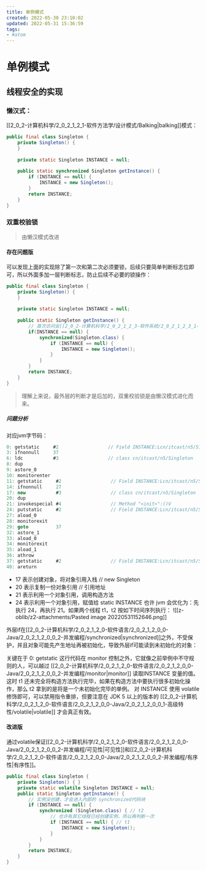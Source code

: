 ```yaml
---
title: 单例模式
created: 2022-05-30 23:10:02
updated: 2022-05-31 15:36:59
tags: 
- #atom
---
```

# 单例模式

## 线程安全的实现

### 懒汉式：
[[2_0_2-计算机科学/2_0_2_1_2_1-软件方法学/设计模式/Balking|balking]]模式：

```java
public final class Singleton {
    private Singleton() {
    }
 
    private static Singleton INSTANCE = null;
 
    public static synchronized Singleton getInstance() {
        if (INSTANCE == null) {
	        INSTANCE = new Singleton();
        }
        return INSTANCE;
    }
}
```

### 双重校验锁

>由懒汉模式改进

#### 存在问题版

可以发现上面的实现除了第一次和第二次必须要锁，后续只要简单判断标志位即可，所以外面多加一层判断标志，防止后续不必要的锁操作：

```java
public final class Singleton {
    private Singleton() {
    }
 
    private static Singleton INSTANCE = null;
 
    public static Singleton getInstance() {
	    // 首次访问会[[2_0_2-计算机科学/2_0_2_1_2_3-软件系统/2_0_2_1_2_3_1-操作系统/同步|同步]]，但之后的访问就没有synchronized
        if(INSTANCE == null) {
	        synchronized(Singleton.class) {
		        if (INSTANCE == null) {
		            INSTANCE = new Singleton();
		        }
	        }
        }
        return INSTANCE;
    }
}
```

>理解上来说，最外层的判断才是后加的，双重校验锁是由懒汉模式进化而来。

##### 问题分析

对应jvm字节码：
```java
0: getstatic     #2                  // Field INSTANCE:Lcn/itcast/n5/Singleton;
3: ifnonnull     37
6: ldc           #3                  // class cn/itcast/n5/Singleton
8: dup
9: astore_0
10: monitorenter
11: getstatic     #2                  // Field INSTANCE:Lcn/itcast/n5/Singleton;
14: ifnonnull     27
17: new           #3                  // class cn/itcast/n5/Singleton
20: dup
21: invokespecial #4                  // Method "<init>":()V
24: putstatic     #2                  // Field INSTANCE:Lcn/itcast/n5/Singleton;
27: aload_0
28: monitorexit
29: goto          37
32: astore_1
33: aload_0
34: monitorexit
35: aload_1
36: athrow
37: getstatic     #2                  // Field INSTANCE:Lcn/itcast/n5/Singleton;
40: areturn
```

- 17 表示创建对象，将对象引用入栈  // new Singleton
- 20 表示复制一份对象引用  // 引用地址
- 21 表示利用一个对象引用，调用构造方法 
- 24 表示利用一个对象引用，赋值给 static INSTANCE
也许 jvm 会优化为：先执行 24，再执行 21。如果两个线程 t1，t2 按如下时间序列执行：
![[z-oblib/z2-attachments/Pasted image 20220531152646.png]]


外层if在[[2_0_2-计算机科学/2_0_2_1_2_0-软件语言/2_0_2_1_2_0_0-Java/2_0_2_1_2_0_0_2-并发编程/synchronized|synchronized]]之外，不受保护，并且对象可能先产生地址再被初始化，导致外层if可能读到未初始化的对象：

关键在于 0: getstatic 这行代码在 monitor 控制之外，它就像之前举例中不守规则的人，可以越过 [[2_0_2-计算机科学/2_0_2_1_2_0-软件语言/2_0_2_1_2_0_0-Java/2_0_2_1_2_0_0_2-并发编程/monitor|monitor]] 读取INSTANCE 变量的值。
这时 t1 还未完全将构造方法执行完毕，如果在构造方法中要执行很多初始化操作，那么 t2 拿到的是将是一个未初始化完毕的单例。
对 INSTANCE 使用 volatile 修饰即可，可以禁用指令重排，但要注意在 JDK 5 以上的版本的 [[2_0_2-计算机科学/2_0_2_1_2_0-软件语言/2_0_2_1_2_0_0-Java/2_0_2_1_2_0_0_1-高级特性/volatile|volatile]] 才会真正有效。

#### 改进版

通过volatile保证[[2_0_2-计算机科学/2_0_2_1_2_0-软件语言/2_0_2_1_2_0_0-Java/2_0_2_1_2_0_0_2-并发编程/可见性|可见性]]和[[2_0_2-计算机科学/2_0_2_1_2_0-软件语言/2_0_2_1_2_0_0-Java/2_0_2_1_2_0_0_2-并发编程/有序性|有序性]]。

```java
public final class Singleton {
    private Singleton() { }
    private static volatile Singleton INSTANCE = null;
    public static Singleton getInstance() {
        // 实例没创建，才会进入内部的 synchronized代码块
        if (INSTANCE == null) {            
            synchronized (Singleton.class) { // t2
                // 也许有其它线程已经创建实例，所以再判断一次
                if (INSTANCE == null) { // t1
                    INSTANCE = new Singleton();
                }
            }
        }
        return INSTANCE;
    }
}
```

